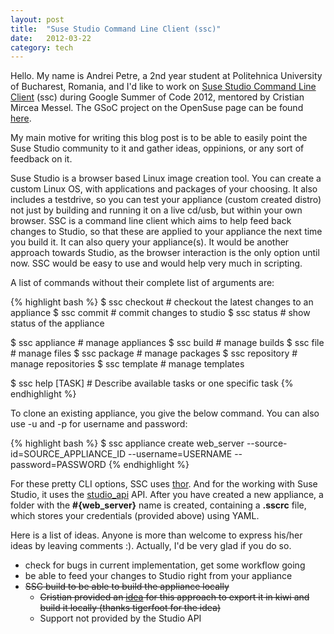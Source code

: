 ```yaml
---
layout: post
title:  "Suse Studio Command Line Client (ssc)"
date:   2012-03-22
category: tech
---
```


Hello. My name is Andrei Petre, a 2nd year student at Politehnica University of Bucharest, Romania, and I'd like to work on [Suse Studio Command Line Client](https://github.com/susestudio/ssc) (ssc) during Google Summer of Code 2012, mentored by Cristian Mircea Messel. The GSoC project on the OpenSuse page can be found [here](http://en.opensuse.org/openSUSE:GSOC_ideas#SUSE_Studio_Command_Line_Client_.28ssc.29).

My main motive for writing this blog post is to be able to easily point the Suse Studio community to it and gather ideas, oppinions, or any sort of feedback on it.

Suse Studio is a browser based Linux image creation tool. You can create a custom Linux OS, with applications and packages of your choosing. It also includes a testdrive, so you can test your appliance (custom created distro) not just by building and running it on a live cd/usb, but within your own browser.
SSC is a command line client which aims to help feed back changes to Studio, so that these are applied to your appliance the next time you build it. It can also query your appliance(s). It would be another approach towards Studio, as the browser interaction is the only option until now. SSC would be easy to use and would help very much in scripting.

A list of commands without their complete list of arguments are:

{% highlight bash %}
$  ssc checkout          # checkout the latest changes to an appliance
$  ssc commit            # commit changes to studio
$  ssc status            # show status of the appliance

$  ssc appliance         # manage appliances
$  ssc build             # manage builds
$  ssc file              # manage files
$  ssc package           # manage packages
$  ssc repository        # manage repositories
$  ssc template          # manage templates

$  ssc help [TASK]       # Describe available tasks or one specific task
{% endhighlight %}

To clone an existing appliance, you give the below command. You can also use -u and -p for username and password:

{% highlight bash %}
$ ssc appliance create web_server --source-id=SOURCE_APPLIANCE_ID --username=USERNAME --password=PASSWORD
{% endhighlight %}

For these pretty CLI options, SSC uses [thor](https://github.com/wycats/thor/wiki). And for the working with Suse Studio, it uses the [studio_api](https://github.com/jreidinger/studio_api#readme) API. After you have created a new appliance, a folder with the **#{web_server}** name is created, containing a **.sscrc** file, which stores your credentials (provided above) using YAML.

Here is a list of ideas. Anyone is more than welcome to express his/her ideas by leaving comments :). Actually, I'd be very glad if you do so.
- check for bugs in current implementation, get some workflow going
- be able to feed your changes to Studio right from your appliance
- ~~SSC build to be able to build the appliance locally~~
  - ~~Cristian provided an [idea](http://doc.opensuse.org/products/other/Studio/susestudio-user_sd_draft/app.studio.kiwi-and-autoyast.html#sec.studiouser.exportkiwi) for this approach to export it in kiwi and build it locally (thanks tigerfoot for the idea)~~
  - Support not provided by the Studio API
